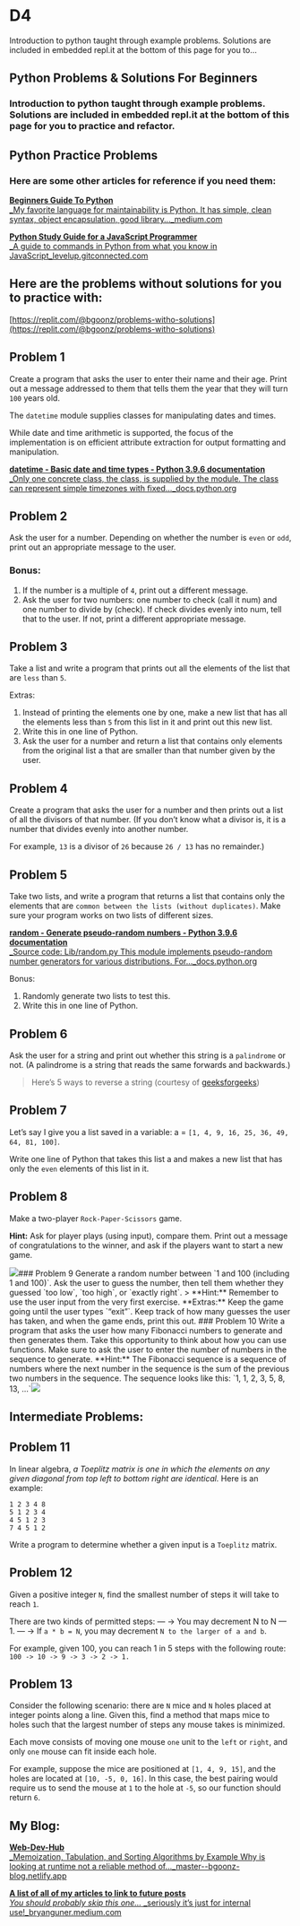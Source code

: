 # D4

Introduction to python taught through example problems. Solutions are included in embedded repl.it at the bottom of this page for you to…

## Python Problems & Solutions For Beginners

### Introduction to python taught through example problems. Solutions are included in embedded repl.it at the bottom of this page for you to practice and refactor.

## Python Practice Problems

### Here are some other articles for reference if you need them:

[**Beginners Guide To Python**  
\_My favorite language for maintainability is Python. It has simple, clean syntax, object encapsulation, good library…\_medium.com](https://medium.com/geekculture/beginners-guide-to-python-e5a59b5bb64d)

[**Python Study Guide for a JavaScript Programmer**  
\_A guide to commands in Python from what you know in JavaScript_levelup.gitconnected.com](https://levelup.gitconnected.com/python-study-guide-for-a-native-javascript-developer-5cfdf3d2bdfb)

## Here are the problems without solutions for you to practice with:

[https://replit.com/@bgoonz/problems-witho-solutions](https://replit.com/@bgoonz/problems-witho-solutions)

## Problem 1

Create a program that asks the user to enter their name and their age. Print out a message addressed to them that tells them the year that they will turn `100` years old.

The `datetime` module supplies classes for manipulating dates and times.

While date and time arithmetic is supported, the focus of the implementation is on efficient attribute extraction for output formatting and manipulation.

[**datetime - Basic date and time types - Python 3.9.6 documentation**  
\_Only one concrete class, the class, is supplied by the module. The class can represent simple timezones with fixed…\_docs.python.org](https://docs.python.org/3/library/datetime.html)

## Problem 2

Ask the user for a number. Depending on whether the number is `even` or `odd`, print out an appropriate message to the user.

### Bonus:

1. If the number is a multiple of `4`, print out a different message.
2. Ask the user for two numbers: one number to check \(call it num\) and one number to divide by \(check\). If check divides evenly into num, tell that to the user. If not, print a different appropriate message.

## Problem 3

Take a list and write a program that prints out all the elements of the list that are `less` than `5`.

Extras:

1. Instead of printing the elements one by one, make a new list that has all the elements less than `5` from this list in it and print out this new list.
2. Write this in one line of Python.
3. Ask the user for a number and return a list that contains only elements from the original list a that are smaller than that number given by the user.

## Problem 4

Create a program that asks the user for a number and then prints out a list of all the divisors of that number. \(If you don’t know what a divisor is, it is a number that divides evenly into another number.

For example, `13` is a divisor of `26` because `26 / 13` has no remainder.\)

## Problem 5

Take two lists, and write a program that returns a list that contains only the elements that are `common between the lists (without duplicates)`. Make sure your program works on two lists of different sizes.

[**random - Generate pseudo-random numbers - Python 3.9.6 documentation**  
\_Source code: Lib/random.py This module implements pseudo-random number generators for various distributions. For…\_docs.python.org](https://docs.python.org/3/library/random.html)

Bonus:

1. Randomly generate two lists to test this.
2. Write this in one line of Python.

## Problem 6

Ask the user for a string and print out whether this string is a `palindrome` or not. \(A palindrome is a string that reads the same forwards and backwards.\)

> Here’s 5 ways to reverse a string \(courtesy of [geeksforgeeks](https://www.geeksforgeeks.org/reverse-string-python-5-different-ways/)\)

## Problem 7

Let’s say I give you a list saved in a variable: a = `[1, 4, 9, 16, 25, 36, 49, 64, 81, 100]`.

Write one line of Python that takes this list a and makes a new list that has only the `even` elements of this list in it.

## Problem 8

Make a two-player `Rock-Paper-Scissors` game.

**Hint:** Ask for player plays \(using input\), compare them. Print out a message of congratulations to the winner, and ask if the players want to start a new game.

![](https://cdn-images-1.medium.com/max/800/0*1_4w6u4D7EDi2r4h.png)\#\#\# Problem 9 Generate a random number between \`1 and 100 \(including 1 and 100\)\`. Ask the user to guess the number, then tell them whether they guessed \`too low\`, \`too high\`, or \`exactly right\`. &gt; \*\*Hint:\*\* Remember to use the user input from the very first exercise. \*\*Extras:\*\* Keep the game going until the user types \`“exit”\`. Keep track of how many guesses the user has taken, and when the game ends, print this out. \#\#\# Problem 10 Write a program that asks the user how many Fibonacci numbers to generate and then generates them. Take this opportunity to think about how you can use functions. Make sure to ask the user to enter the number of numbers in the sequence to generate. \*\*Hint:\*\* The Fibonacci sequence is a sequence of numbers where the next number in the sequence is the sum of the previous two numbers in the sequence. The sequence looks like this: \`1, 1, 2, 3, 5, 8, 13, …\`![](https://cdn-images-1.medium.com/max/800/0*2xJsVLGikF6dg7qc.png)

## Intermediate Problems:

## Problem 11

In linear algebra, _a Toeplitz matrix is one in which the elements on any given diagonal from top left to bottom right are identical._ Here is an example:

```text
1 2 3 4 8
5 1 2 3 4
4 5 1 2 3
7 4 5 1 2
```

Write a program to determine whether a given input is a `Toeplitz` matrix.

## Problem 12

Given a positive integer `N`, find the smallest number of steps it will take to reach `1`.

There are two kinds of permitted steps: — -&gt; You may decrement N to N — 1. — -&gt; If `a * b = N`, you may decrement `N to the larger of a and b`.

For example, given 100, you can reach 1 in 5 steps with the following route: `100 -> 10 -> 9 -> 3 -> 2 -> 1.`

## Problem 13

Consider the following scenario: there are `N` mice and `N` holes placed at integer points along a line. Given this, find a method that maps mice to holes such that the largest number of steps any mouse takes is minimized.

Each move consists of moving one mouse `one` unit to the `left` or `right`, and only `one` mouse can fit inside each hole.

For example, suppose the mice are positioned at `[1, 4, 9, 15]`, and the holes are located at `[10, -5, 0, 16]`. In this case, the best pairing would require us to send the mouse at `1` to the hole at `-5`, so our function should return `6`.

## My Blog:

[**Web-Dev-Hub**  
\_Memoization, Tabulation, and Sorting Algorithms by Example Why is looking at runtime not a reliable method of…\_master--bgoonz-blog.netlify.app](https://master--bgoonz-blog.netlify.app/)

[**A list of all of my articles to link to future posts**  
_You should probably skip this one…_ \_seriously it’s just for internal use!\_bryanguner.medium.com](https://bryanguner.medium.com/a-list-of-all-of-my-articles-to-link-to-future-posts-1f6f88ebdf5b)
